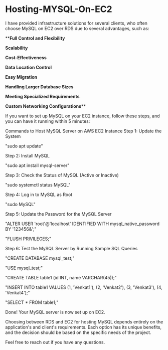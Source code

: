 # Hosting-MYSQL-On-EC2


I have provided infrastructure solutions for several clients, who often choose MySQL on EC2 over RDS due to several advantages, such as:

****Full Control and Flexibility**

**Scalability**

**Cost-Effectiveness**

**Data Location Control**

**Easy Migration**

**Handling Larger Database Sizes**

**Meeting Specialized Requirements**

**Custom Networking Configurations****

If you want to set up MySQL on your EC2 instance, follow these steps, and you can have it running within 5 minutes:

Commands to Host MySQL Server on AWS EC2 Instance
Step 1: Update the System

"sudo apt update"

Step 2: Install MySQL

"sudo apt install mysql-server"

Step 3: Check the Status of MySQL (Active or Inactive)

"sudo systemctl status MySQL"

Step 4: Log in to MySQL as Root

"sudo MySQL"

Step 5: Update the Password for the MySQL Server

"ALTER USER 'root'@'localhost' IDENTIFIED WITH mysql_native_password BY '123456&';"

"FLUSH PRIVILEGES;"

Step 6: Test the MySQL Server by Running Sample SQL Queries

"CREATE DATABASE mysql_test;"

"USE mysql_test;"

"CREATE TABLE table1 (id INT, name VARCHAR(45));"

"INSERT INTO table1 VALUES (1, 'Venkat1'), (2, 'Venkat2'), (3, 'Venkat3'), (4, 'Venkat4');"

"SELECT * FROM table1;"

Done! Your MySQL server is now set up on EC2.

Choosing between RDS and EC2 for hosting MySQL depends entirely on the application's and client's requirements. Each option has its unique benefits, and the decision should be based on the specific needs of the project.

Feel free to reach out if you have any questions.
